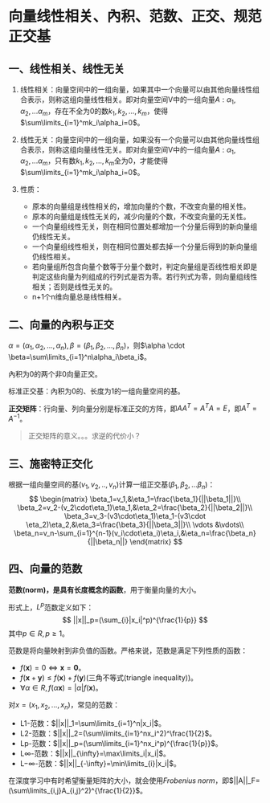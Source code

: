 # 向量线性相关、內积、范数、正交、规范正交基

## 一、线性相关、线性无关

1. 线性相关：向量空间中的一组向量，如果其中一个向量可以由其他向量线性组合表示，则称这组向量线性相关。即对向量空间V中的一组向量$A:\alpha_1,\alpha_2,...\alpha_m$，存在不全为0的数$k_1,k_2,...,k_m$，使得$\sum\limits_{i=1}^mk_i\alpha_i=0$。

2. 线性无关：向量空间中的一组向量，如果没有一个向量可以由其他向量线性组合表示，则称这组向量线性无关。即对向量空间V中的一组向量$A:\alpha_1,\alpha_2,...\alpha_m$，只有数$k_1,k_2,...,k_m$全为0，才能使得$\sum\limits_{i=1}^mk_i\alpha_i=0$。

3. 性质：

   + 原本的向量组是线性相关的，增加向量的个数，不改变向量的相关性。
   + 原本的向量组是线性无关的，减少向量的个数，不改变向量的无关性。
   + 一个向量组线性无关，则在相同位置处都增加一个分量后得到的新向量组仍线性无关。
   + 一个向量组线性相关，则在相同位置处都去掉一个分量后得到的新向量组仍线性相关。
   + 若向量组所包含向量个数等于分量个数时，判定向量组是否线性相关即是判定这些向量为列组成的行列式是否为零。若行列式为零，则向量组线性相关；否则是线性无关的。
   + n+1个n维向量总是线性相关。

   

## 二、向量的內积与正交

$\alpha=(\alpha_1,\alpha_2,...,\alpha_n),\beta=(\beta_1,\beta_2,...,\beta_n)$，则$\alpha \cdot \beta=\sum\limits_{i=1}^n\alpha_i\beta_i$。

內积为0的两个非0向量正交。

标准正交基：內积为0的、长度为1的一组向量空间的基。

**正交矩阵**：行向量、列向量分别是标准正交的方阵，即$AA^T=A^TA=E$，即$A^T=A^{-1}$。

> 正交矩阵的意义。。。求逆的代价小？



## 三、施密特正交化

根据一组向量空间的基$(v_1,v_2,..,v_n)$计算一组正交基$(\beta_1,\beta_2,...\beta_n)$：
$$
\begin{matrix}
\beta_1=v_1,&\eta_1=\frac{\beta_1}{||\beta_1||}\\
\beta_2=v_2-(v_2\cdot\eta_1)\eta_1,&\eta_2=\frac{\beta_2}{||\beta_2||}\\
\beta_3=v_3-(v3\cdot\eta_1)\eta_1-(v3\cdot \eta_2)\eta_2,&\eta_3=\frac{\beta_3}{||\beta_3||}\\
\vdots &\vdots\\
\beta_n=v_n-\sum_{i=1}^{n-1}(v_i\cdot\eta_i)\eta_i,&\eta_n=\frac{\beta_n}{||\beta_n||}
\end{matrix}
$$


## 四、向量的范数

**范数(norm)，是具有长度概念的函数**，用于衡量向量的大小。

形式上，$L^p$范数定义如下：
$$
||x||_p=(\sum_{i}|x_i|^p)^{\frac{1}{p}}
$$
其中$p\in R,p \ge 1$。

范数是将向量映射到非负值的函数。严格来说，范数是满足下列性质的函数：

+ $f(\boldsymbol{x})=0\Leftrightarrow \boldsymbol{x}=\boldsymbol{0}$。
+ $f(\boldsymbol{x}+\boldsymbol{y})\le f(\boldsymbol{x})+f(\boldsymbol{y})$(三角不等式(triangle inequality))。
+ $\forall \alpha \in R, f(\alpha \boldsymbol{x})=|\alpha|f(\boldsymbol{x})$。

对$x=(x_1,x_2,...,x_n)$，常见的范数：

+ L1-范数：$||x||_1=\sum\limits_{i=1}^n|x_i|$。
+ L2-范数：$||x||_2=(\sum\limits_{i=1}^nx_i^2)^\frac{1}{2}$。
+ Lp-范数：$||x||_p=(\sum\limits_{i=1}^nx_i^p)^{\frac{1}{p}}$。
+ L$\infty$-范数：$||x||_{\infty}=\max\limits_i|x_i|$。
+ L$-\infty$-范数：$||x||_{-\infty}=\min\limits_{i}|x_i|$。 



在深度学习中有时希望衡量矩阵的大小，就会使用$Frobenius \;norm$，即$||A||_F=(\sum\limits_{i,j}A_{i,j}^2)^{\frac{1}{2}}$。